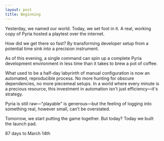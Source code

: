 ```yaml
---
layout: post
title: Beginning
---
```


Yesterday, we named our world. Today, we set foot in it. A real, working copy of Pyria hosted a playtest over the internet.

How did we get there so fast? By transforming developer setup from a potential time sink into a precision instrument.

As of this evening, a single command can spin up a complete Pyria development environment in less time than it takes to brew a pot of coffee.

What used to be a half-day labyrinth of manual configuration is now an automated, reproducible process. No more hunting for obscure dependencies, no more piecemeal setups. In a world where every minute is a precious resource, this investment in automation isn't just efficiency—it's strategy.

Pyria is still raw—"playable" is generous—but the feeling of logging into something real, however small, can’t be overstated.

Tomorrow, we start putting the game together. But today? Today we built the launch pad.

87 days to March 14th